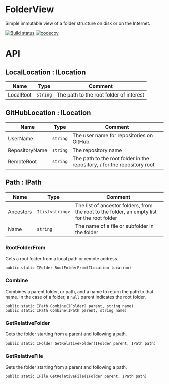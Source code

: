 # FolderView

Simple immutable view of a folder structure on disk or on the Internet.

[![Build status](https://ci.appveyor.com/api/projects/status/xewan6agkbf4u3xe?svg=true)](https://ci.appveyor.com/project/dlebansais/folderview) [![codecov](https://codecov.io/gh/dlebansais/FolderView/branch/master/graph/badge.svg?token=ZDdGWyk2Qb)](https://codecov.io/gh/dlebansais/FolderView)

# API

## LocalLocation : ILocation

| Name      | Type     | Comment |
|-----------|----------|---------|
| LocalRoot | `string` | The path to the root folder of interest |

## GitHubLocation : ILocation

| Name           | Type     | Comment |
|----------------|----------|---------|
| UserName       | `string` | The user name for repositories on GitHub |
| RepositoryName | `string` | The repository name |
| RemoteRoot     | `string` | The path to the root folder in the repository, / for the repository root |

## Path : IPath

| Name      | Type            | Comment |
|-----------|-----------------|---------|
| Ancestors | `IList<string>` | The list of ancestor folders, from the root to the folder, an empty list for the root folder |
| Name      | `string`        | The name of a file or subfolder in the folder |

### RootFolderFrom
Gets a root folder from a local path or remote address.

`public static IFolder RootFolderFrom(ILocation location)`

### Combine
Combines a parent folder, or path, and a name to return the path to that name. In the case of a folder, a `null` parent indicates the root folder.

`public static IPath Combine(IFolder? parent, string name)`<br/>
`public static IPath Combine(IPath parent, string name)`

### GetRelativeFolder
Gets the folder starting from a parent and following a path.

`public static IFolder GetRelativeFolder(IFolder parent, IPath path)`

### GetRelativeFile
Gets the folder starting from a parent and following a path.

`public static IFile GetRelativeFile(IFolder parent, IPath path)`




